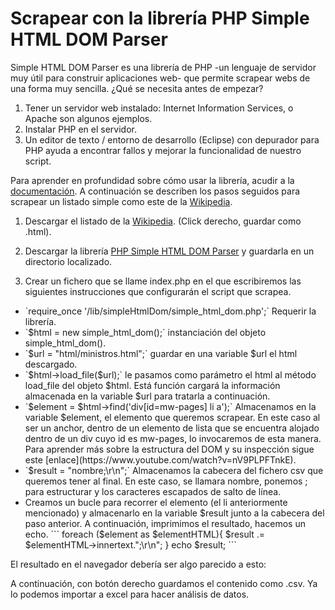 # Scrapear con la librería PHP Simple HTML DOM Parser
Simple HTML DOM Parser es una librería de PHP -un lenguaje de servidor muy útil para construir aplicaciones web- que permite scrapear webs de una forma muy sencilla. ¿Qué se necesita antes de empezar?
1. Tener un servidor web instalado: Internet Information Services, o Apache son algunos ejemplos.
2. Instalar PHP en el servidor.
3. Un editor de texto / entorno de desarrollo (Eclipse) con depurador para PHP ayuda a encontrar fallos y mejorar la funcionalidad de nuestro script.

Para aprender en profundidad sobre cómo usar la librería, acudir a la [documentación](http://simplehtmldom.sourceforge.net/manual.htm). A continuación se describen los pasos seguidos para scrapear un listado simple como este de la [Wikipedia](https://es.wikipedia.org/wiki/Categor%C3%ADa:Ministros_del_franquismo).

1. Descargar el listado de la [Wikipedia](https://es.wikipedia.org/wiki/Categor%C3%ADa:Ministros_del_franquismo). (Click derecho, guardar como .html).

2. Descargar la librería [PHP Simple HTML DOM Parser](http://simplehtmldom.sourceforge.net/) y guardarla en un directorio localizado.

3. Crear un fichero que se llame index.php en el que escribiremos las siguientes instrucciones que configurarán el script que scrapea.
<ul>
<li>`require_once '/lib/simpleHtmlDom/simple_html_dom.php';` Requerir la librería.</li>
<li>`$html = new simple_html_dom();` instanciación del objeto simple_html_dom().</li>
<li>`$url = "html/ministros.html";` guardar en una variable $url el html descargado.</li>
<li>`$html->load_file($url);` le pasamos como parámetro el html al método load_file del objeto $html. Está función cargará la información almacenada en la variable $url para tratarla a continuación.</li>
<li>`$element = $html->find('div[id=mw-pages] li a');` Almacenamos en la variable $element, el elemento que queremos scrapear. En este caso al ser un anchor, dentro de un elemento de lista que se encuentra alojado dentro de un div cuyo id es mw-pages, lo invocaremos de esta manera. Para aprender más sobre la estructura del DOM y su inspección sigue este [enlace](https://www.youtube.com/watch?v=nV9PLPFTnkE).</li>
<li>`$result = "nombre;\r\n";` Almacenamos la cabecera del fichero csv que queremos tener al final. En este caso, se llamara nombre, ponemos ; para estructurar y los caracteres escapados de salto de línea.</li>
<li>Creamos un bucle para recorrer el elemento (el li anteriormente mencionado) y almacenarlo en la variable $result junto a la cabecera del paso anterior. A continuación, imprimimos el resultado, hacemos un echo.
```
foreach ($element as $elementHTML){
	$result .= $elementHTML->innertext.";\r\n";
}
echo $result;
```
</li>
</ul>
El resultado en el navegador debería ser algo parecido a esto:

[logo]: /img/ejemplo.png "ejemplo"

A continuación, con botón derecho guardamos el contenido como .csv. Ya lo podemos importar a excel para hacer análisis de datos.
